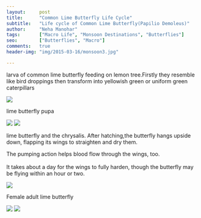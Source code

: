 ```yaml
---
layout:     post
title:      "Common Lime Butterfly Life Cycle"
subtitle:   "Life cycle of Common Lime Butterfly(Papilio Demoleus)"
author:     "Neha Manohar"
tags:       ["Macro Life", "Monsoon Destinations", "Butterflies"]
seo:		["Butterflies", "Macro"]
comments:   true
header-img: "img/2015-03-16/monsoon3.jpg"

---
```



<p>larva of common lime butterfly feeding on lemon tree.Firstly they resemble like bird droppings then transform into yellowish green or uniform green caterpillars
</p>

<img src="{{ site.baseurl }}/img/2015-03-16/monsoon1.jpg">

<p>

lime butterfly pupa
</p>

<img src="{{ site.baseurl }}/img/2015-03-16/monsoon2.jpg">
<img src="{{ site.baseurl }}/img/2015-03-16/monsoon3.jpg">

<p>
lime butterfly and the chrysalis. After hatching,the butterfly hangs upside down, flapping its wings to straighten and dry them.</p>
<p>
 The pumping action helps blood flow through the wings, too. <br><br>It takes about a day for the wings to fully harden, though the butterfly may be flying within an hour or two.
</p>

<img src="{{ site.baseurl }}/img/2015-03-16/monsoon4.jpg">

<p>
Female adult lime butterfly
</p>

<img src="{{ site.baseurl }}/img/2015-03-16/monsoon5.jpg">
<img src="{{ site.baseurl }}/img/2015-03-16/monsoon6.jpg">
